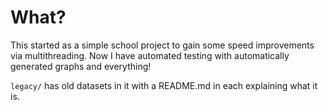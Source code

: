# What?
This started as a simple school project to gain some speed improvements via multithreading.
Now I have automated testing with automatically generated graphs and everything!

`legacy/` has old datasets in it with a README.md in each explaining what it is.